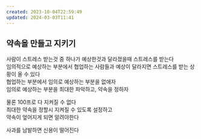 ```yaml
---
created: 2023-10-04T22:59:49
updated: 2024-03-03T11:41
---
```

## 약속을 만들고 지키기

사람이 스트레스 받는것 중 하나가 예상한것과 달라졌을때 스트레스를 받는다  
임의적으로 예상하는 부분에서 협업하는 사람들과 예상이 달라지면 스트레스를 받는 상황이 올 수 있다  
협업하는 부분에서 임의로 예상하는 부분을 없애자  
임의로 예상하는 부분을 최대한 파악하고, 약속을 정하자

물론 100프로 다 지켜질 수 없다  
최대한 약속을 정할시 지켜질 수 있도록 설정하고  
약속이 엎어지게 되면 알려야한다

사과를 남발하면 신용이 떨어진다